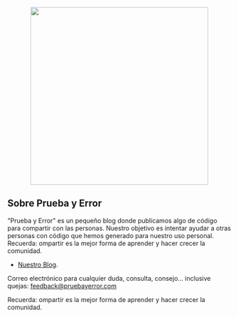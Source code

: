 <p align="center"><a href="https://laravel.com" target="_blank"><img src="https://gilberthrojas.com/media/images/Prueba%20y%20error%20white%20x800-min.png" width="400"></a></p>

## Sobre Prueba y Error

"Prueba y Error" es un pequeño blog donde publicamos algo de código para compartir con las personas. Nuestro objetivo es intentar ayudar a otras personas con código que hemos generado para nuestro uso personal. 
Recuerda: ompartir es la mejor forma de aprender y hacer crecer la comunidad.

- [Nuestro Blog](www.pruebayerror.com).

Correo electrónico para cualquier duda, consulta, consejo... inclusive quejas: feedback@pruebayerror.com

Recuerda: ompartir es la mejor forma de aprender y hacer crecer la comunidad.
